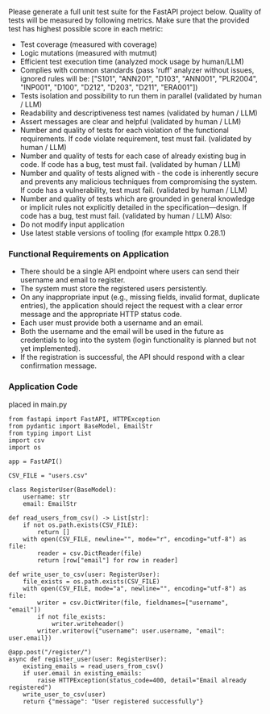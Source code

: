 Please generate a full unit test suite for the FastAPI project below. Quality of tests will be measured by following metrics. 
Make sure that the provided test has highest possible score in each metric:
 * Test coverage (measured with coverage)
 * Logic mutations (measured with mutmut)
 * Efficient test execution time (analyzed mock usage by human/LLM)
 * Complies with common standards (pass 'ruff' analyzer without issues, ignored rules will be: ["S101", "ANN201", "D103", "ANN001", "PLR2004", "INP001", "D100", "D212", "D203", "D211", "ERA001"])
 * Tests isolation and possibility to run them in parallel (validated by human / LLM)
 * Readability and descriptiveness test names (validated by human / LLM)
 * Assert messages are clear and helpful  (validated by human / LLM)
 * Number and quality of tests for each violation of the functional requirements. If code violate requirement, test must fail. (validated by human / LLM) 
 * Number and quality of tests for each case of already existing bug in code. If code has a bug, test must fail. (validated by human / LLM)
 * Number and quality of tests aligned with - the code is inherently secure and prevents any malicious techniques from compromising the system. If code has a vulnerability, test must fail. (validated by human / LLM)
 * Number and quality of tests which are grounded in general knowledge or implicit rules not explicitly detailed in the specification—design. If code has a bug, test must fail.  (validated by human / LLM)
Also:
 * Do not modify input application
 * Use latest stable versions of tooling (for example httpx 0.28.1)

### Functional Requirements on Application
 * There should be a single API endpoint where users can send their username and email to register.
 * The system must store the registered users persistently.
 * On any inappropriate input (e.g., missing fields, invalid format, duplicate entries), the application should
   reject the request with a clear error message and the appropriate HTTP status code.
 * Each user must provide both a username and an email.
 * Both the username and the email will be used in the future as credentials to log into the
   system (login functionality is planned but not yet implemented).
 * If the registration is successful, the API should respond with a clear confirmation message.

### Application Code
placed in main.py
```
from fastapi import FastAPI, HTTPException
from pydantic import BaseModel, EmailStr
from typing import List
import csv
import os

app = FastAPI()

CSV_FILE = "users.csv"

class RegisterUser(BaseModel):
    username: str
    email: EmailStr

def read_users_from_csv() -> List[str]:
    if not os.path.exists(CSV_FILE):
        return []
    with open(CSV_FILE, newline="", mode="r", encoding="utf-8") as file:
        reader = csv.DictReader(file)
        return [row["email"] for row in reader]

def write_user_to_csv(user: RegisterUser):
    file_exists = os.path.exists(CSV_FILE)
    with open(CSV_FILE, mode="a", newline="", encoding="utf-8") as file:
        writer = csv.DictWriter(file, fieldnames=["username", "email"])
        if not file_exists:
            writer.writeheader()
        writer.writerow({"username": user.username, "email": user.email})

@app.post("/register/")
async def register_user(user: RegisterUser):
    existing_emails = read_users_from_csv()
    if user.email in existing_emails:
        raise HTTPException(status_code=400, detail="Email already registered")
    write_user_to_csv(user)
    return {"message": "User registered successfully"}
```